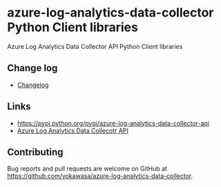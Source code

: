 # azure-log-analytics-data-collector Python Client libraries
Azure Log Analytics Data Collector API Python Client libraries

## Change log

* [Changelog](ChangeLog.md)

## Links

* https://pypi.python.org/pypi/azure-log-analytics-data-collector-api
* [Azure Log Analytics Data Collecotr API](https://docs.microsoft.com/en-us/azure/log-analytics/log-analytics-data-collector-api)

## Contributing

Bug reports and pull requests are welcome on GitHub at https://github.com/yokawasa/azure-log-analytics-data-collector.
